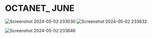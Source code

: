 # OCTANET_ JUNE
![Screenshot 2024-05-02 233030](https://github.com/BatooluzZohra/OCTANET_MAY/assets/139620409/eae8a7d4-7551-43a9-9c94-0c5efbbe15e3)
![Screenshot 2024-05-02 233632](https://github.com/BatooluzZohra/OCTANET_MAY/assets/139620409/e0e15f1c-d52a-429c-8776-e260ebf2547c)

![Screenshot 2024-05-02 233646](https://github.com/BatooluzZohra/OCTANET_MAY/assets/139620409/cf9cc32e-656b-4688-a851-0c82731378d3)
